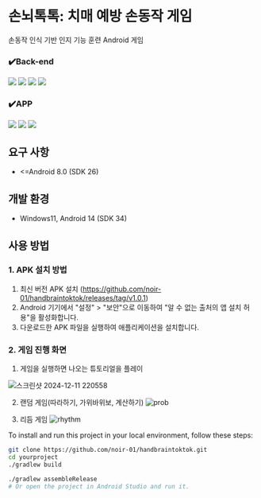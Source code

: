 # 손뇌톡톡: 치매 예방 손동작 게임
 손동작 인식 기반 인지 기능 훈련 Android 게임
 

 
 ### ✔️Back-end
 <img src="https://img.shields.io/badge/springboot-6DB33F?style=for-the-badge&logo=springboot&logoColor=white"> <img src="https://img.shields.io/badge/mysql-4479A1?style=for-the-badge&logo=mysql&logoColor=white"> <img src="https://img.shields.io/badge/Redis-DC382D?style=for-the-badge&logo=Redis&logoColor=white"> <img src="https://img.shields.io/badge/Amazon%20EC2-FF9900?style=for-the-badge&logo=Amazon%20EC2&logoColor=white"> 
 ### ✔️APP
 <img src="https://img.shields.io/badge/Android-3DDC84?style=for-the-badge&logo=Android&logoColor=white"> <img src="https://img.shields.io/badge/Kotlin-7F52FF?style=for-the-badge&logo=Kotlin&logoColor=white"> <img src="https://img.shields.io/badge/MediaPipe-0097A7?style=for-the-badge&logo=MediaPipe&logoColor=white">

## 요구 사항
- <=Android 8.0 (SDK 26)
## 개발 환경
- Windows11, Android 14 (SDK 34)

## 사용 방법
  
### 1. APK 설치 방법
1. 최신 버전 APK 설치 (https://github.com/noir-01/handbraintoktok/releases/tag/v1.0.1)
2. Android 기기에서 "설정" > "보안"으로 이동하여 "알 수 없는 출처의 앱 설치 허용"을 활성화합니다.
3. 다운로드한 APK 파일을 실행하여 애플리케이션을 설치합니다.

### 2. 게임 진행 화면
1. 게임을 실행하면 나오는 튜토리얼을 플레이

![스크린샷 2024-12-11 220558](https://github.com/user-attachments/assets/f428b163-2eab-4c4f-b601-aa65fb151508)

2. 랜덤 게임(따라하기, 가위바위보, 계산하기)
![prob](https://github.com/user-attachments/assets/dea842c0-3849-414b-909b-9311badfbeb2)

3. 리듬 게임
![rhythm](https://github.com/user-attachments/assets/9dedb6d0-5153-4d96-b761-b70b5a01c99d)


To install and run this project in your local environment, follow these steps:

```bash
git clone https://github.com/noir-01/handbraintoktok.git
cd yourproject
./gradlew build

./gradlew assembleRelease
# Or open the project in Android Studio and run it.
```
